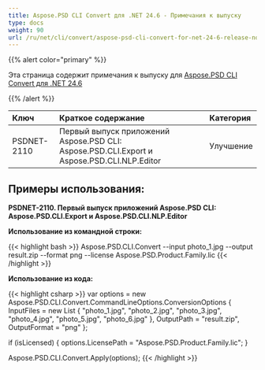 ```yaml
---
title: Aspose.PSD CLI Convert для .NET 24.6 - Примечания к выпуску
type: docs
weight: 90
url: /ru/net/cli/convert/aspose-psd-cli-convert-for-net-24-6-release-notes/
---
```


{{% alert color="primary" %}}

Эта страница содержит примечания к выпуску для [Aspose.PSD CLI Convert для .NET 24.6](https://www.nuget.org/packages/Aspose.PSD.CLI.Convert/)

{{% /alert %}}

| **Ключ**     | **Краткое содержание**                                                                             | **Категория** |
|:------------|:-----------------------------------------------------------------------------------------------|:-------------|
| PSDNET-2110 | Первый выпуск приложений Aspose.PSD CLI: Aspose.PSD.CLI.Export и Aspose.PSD.CLI.NLP.Editor |  Улучшение |


## **Примеры использования:**

**PSDNET-2110. Первый выпуск приложений Aspose.PSD CLI: Aspose.PSD.CLI.Export и Aspose.PSD.CLI.NLP.Editor**

**Использование из командной строки:**

{{< highlight bash >}}
Aspose.PSD.CLI.Convert --input photo_1.jpg --output result.zip --format png --license Aspose.PSD.Product.Family.lic
{{< /highlight >}}

**Использование из кода:**

{{< highlight csharp >}}
var options = new Aspose.PSD.CLI.Convert.CommandLineOptions.ConversionOptions
{
    InputFiles = new List<string> { "photo_1.jpg", "photo_2.jpg", "photo_3.jpg", "photo_4.jpg", "photo_5.jpg", "photo_6.jpg" },
    OutputPath = "result.zip",
    OutputFormat = "png"
};


if (isLicensed)
{
    options.LicensePath = "Aspose.PSD.Product.Family.lic";
}

Aspose.PSD.CLI.Convert.Apply(options);
{{< /highlight >}}
